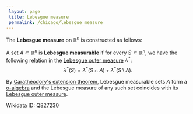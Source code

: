 ```yaml
---
 layout: page
 title: Lebesgue measure
 permalink: /chicago/lebesgue_measure
---
```


The **Lebesgue measure** on $\mathbb R^n$ is constructed as follows: 

A set $A \subset\mathbb R^n$ is **Lebesgue measurable** if for every $S\subset \mathbb R^n$, we have the following relation in the [Lebesgue outer measure](https://mathgloss.github.io/MathGloss/chicago/Lebesgue_outer_measure) $\lambda^*$: $$\lambda^*(S) = \lambda^*(S\cap A) + \lambda^*(S\setminus A).$$ 

By [Carathéodory's extension theorem](https://mathgloss.github.io/MathGloss/chicago/Carathéodory's_extension_theorem), Lebesgue measurable sets $A$ form a [σ-algebra](https://mathgloss.github.io/MathGloss/chicago/σ-algebra) and the Lebesgue measure of any such set coincides with its [Lebesgue outer measure](https://mathgloss.github.io/MathGloss/chicago/Lebesgue_outer_measure).

Wikidata ID: [Q827230](https://www.wikidata.org/wiki/Q827230)